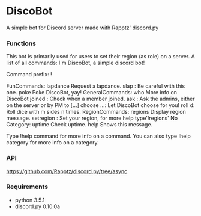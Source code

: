 # DiscoBot
A simple bot for Discord server made with Rapptz' discord.py

### Functions
This bot is primarily used for users to set their region (as role) on a server.
A list of all commands:
 I'm DiscoBot, a simple discord bot!
 
 Command prefix: !
 
 FunCommands:
   lapdance  Request a lapdance.
   slap      <member>: Be careful with this one.
   poke      Poke DiscoBot, yay!
 GeneralCommands:
   who       More info on DiscoBot
   joined    <member>: Check when a member joined.
   ask       <question>: Ask the admins, either on the server or by PM to [...]
   choose    <c1> <c2> ...: Let DiscoBot choose for you!
   roll      <n>d<m>: Roll dice with m sides n times.
 RegionCommands:
   regions   Display region message.
   setregion <region>: Set your region, for more help type'!regions'
 ​No Category:
   uptime    Check uptime.
   help      Shows this message.
 
 Type !help command for more info on a command.
 You can also type !help category for more info on a category.

### API 

https://github.com/Rapptz/discord.py/tree/async

### Requirements
 - python 3.5.1
 - discord.py 0.10.0a
